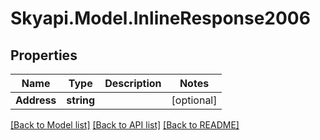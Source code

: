 
# Skyapi.Model.InlineResponse2006

## Properties

Name | Type | Description | Notes
------------ | ------------- | ------------- | -------------
**Address** | **string** |  | [optional] 

[[Back to Model list]](../README.md#documentation-for-models)
[[Back to API list]](../README.md#documentation-for-api-endpoints)
[[Back to README]](../README.md)

